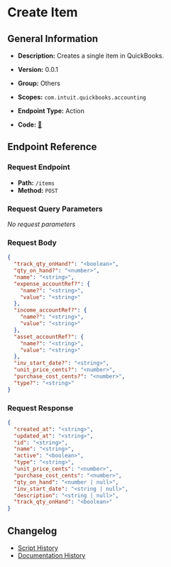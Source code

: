 # Create Item

## General Information

- **Description:** Creates a single item in QuickBooks.

- **Version:** 0.0.1
- **Group:** Others
- **Scopes:** `com.intuit.quickbooks.accounting`
- **Endpoint Type:** Action
- **Code:** [🔗](https://github.com/NangoHQ/integration-templates/tree/main/integrations/quickbooks-sandbox/actions/create-item.ts)


## Endpoint Reference

### Request Endpoint

- **Path:** `/items`
- **Method:** `POST`

### Request Query Parameters

_No request parameters_

### Request Body

```json
{
  "track_qty_onHand?": "<boolean>",
  "qty_on_hand?": "<number>",
  "name": "<string>",
  "expense_accountRef?": {
    "name?": "<string>",
    "value": "<string>"
  },
  "income_accountRef?": {
    "name?": "<string>",
    "value": "<string>"
  },
  "asset_accountRef?": {
    "name?": "<string>",
    "value": "<string>"
  },
  "inv_start_date?": "<string>",
  "unit_price_cents?": "<number>",
  "purchase_cost_cents?": "<number>",
  "type?": "<string>"
}
```

### Request Response

```json
{
  "created_at": "<string>",
  "updated_at": "<string>",
  "id": "<string>",
  "name": "<string>",
  "active": "<boolean>",
  "type": "<string>",
  "unit_price_cents": "<number>",
  "purchase_cost_cents": "<number>",
  "qty_on_hand": "<number | null>",
  "inv_start_date": "<string | null>",
  "description": "<string | null>",
  "track_qty_onHand": "<boolean>"
}
```

## Changelog

- [Script History](https://github.com/NangoHQ/integration-templates/commits/main/integrations/quickbooks-sandbox/actions/create-item.ts)
- [Documentation History](https://github.com/NangoHQ/integration-templates/commits/main/integrations/quickbooks-sandbox/actions/create-item.md)

<!-- END  GENERATED CONTENT -->

